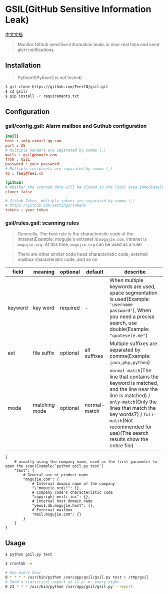# GSIL(GitHub Sensitive Information Leak)

[中文文档](https://github.com/FeeiCN/GSIL/blob/master/README-zh.md)

> Monitor Github sensitive information leaks in near real time and send alert notifications.

## Installation

> Python3(Python2 is not tested)

```bash
$ git clone https://github.com/FeeiCN/gsil.git
$ cd gsil/
$ pip install -r requirements.txt
```

## Configuration

### gsil/config.gsil: Alarm mailbox and Guthub configuration

```conf
[mail]
host : smtp.exmail.qq.com
port : 25
# Multiple senders are separated by comma (,)
mails : gsil@domain.com
from : GSIL
password : your_password
# Multiple recipients are separated by comma (,)
to : feei@feei.cn

[github]
# Whether the scanned data will be cloned to the local area immediately
clone: false

# Github Token, multiple tokens are separated by comma (,)
# https://github.com/settings/tokens
tokens : your_token
```

### gsil/rules.gsil: scanning rules

> Generally, The best rule is the characteristic code of the intranet(Example: mogujie's extranet is `mogujie.com`, intranet is `mogujie.org`. At this time, `mogujie.org` can be used as a rule)

> There are other similar code head characteristic code, external mailbox characteristic code, and so on

| field | meaning | optional | default | describe |
| --- | --- | --- | --- | --- |
| keyword | key word | required | - | When multiple keywords are used, space segmentation is used(Example: `'username password'`), When you need a precise search, use double(Example: `"quotesele.me"`) |
| ext | file suffix | optional | all suffixes | Multiple suffixes are separated by comma(Example: `java,php,python`) |
| mode |  matching mode | optional | normal-match | `normal-match`(The line that contains the keyword is matched, and the line near the line is matched) / `only-match`(Only the lines that match the key words7) / `full-match`(Not recommended for use)(The search results show the entire file)|

```
{
    # usually using the company name, used as the first parameter to open the scan(Example:`python gsil.py test`)
    "test": {
        # General use of product name
        "mogujie.com": {
            # Internal domain name of the company
            "\"mogujie.org\"": {},
            # Company code's characteristic code
            "copyright meili inc": {},
            # Internal host domain name
            "yewu1.db.mogujie.host": {},
            # External mailbox
            "mail.mogujie.com": {}
        }
    }
}
```

## Usage

```bash
$ python gsil.py test
```

```bash
$ crontab -e

# Run every hour
0 * * * * /usr/bin/python /var/app/gsil/gsil.py test > /tmp/gsil
# Send a statistical report at 11 p. m. every night
0 23 * * * /usr/bin/python /var/app/gsil/gsil.py --report
```
